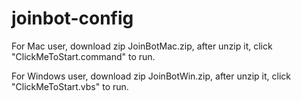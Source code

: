 # joinbot-config

For Mac user, download zip JoinBotMac.zip, after unzip it, click "ClickMeToStart.command" to run.

For Windows user, download zip JoinBotWin.zip, after unzip it, click "ClickMeToStart.vbs" to run.

